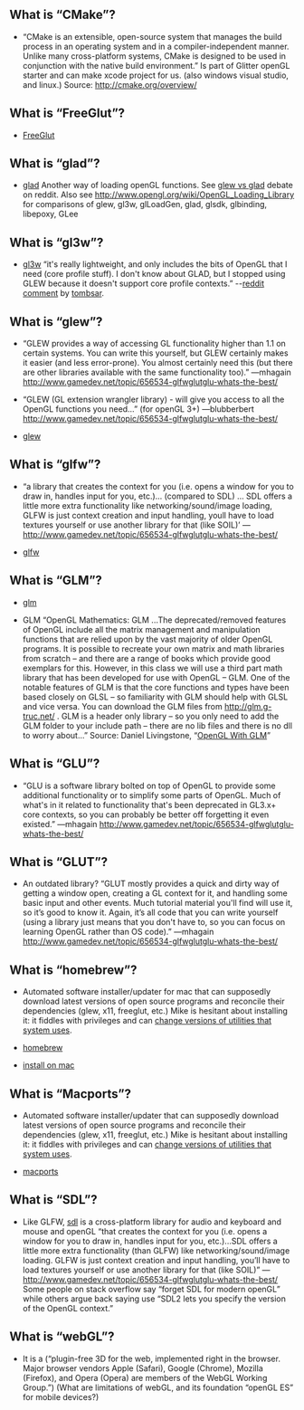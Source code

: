 What is “CMake”?
--------
* “CMake is an extensible, open-source system that manages the build process in an operating system and in a compiler-independent manner. Unlike many cross-platform systems, CMake is designed to be used in conjunction with the native build environment.” Is part of Glitter openGL starter and can make xcode project for us. (also windows visual studio, and linux.) Source: http://cmake.org/overview/


What is “FreeGlut”?
--------
* [FreeGlut](http://freeglut.sourceforge.net)


What is “glad”?
--------
* [glad](http://github.com/Dav1dde/glad) Another way of loading openGL functions. See [glew vs glad](http://www.reddit.com/r/opengl/comments/3m28x1/glew_vs_glad/) debate on reddit. Also see http://www.opengl.org/wiki/OpenGL_Loading_Library for comparisons of glew, gl3w, glLoadGen, glad, glsdk, glbinding, libepoxy, GLee


What is “gl3w”?
--------
* [gl3w](https://github.com/skaslev/gl3w) “it's really lightweight, and only includes the bits of OpenGL that I need (core profile stuff). I don't know about GLAD, but I stopped using GLEW because it doesn't support core profile contexts.” --[reddit comment](https://www.reddit.com/r/opengl/comments/3m28x1/glew_vs_glad/cvbal5a) by [tombsar](http://www.reddit.com/user/tombsar).


What is “glew”?
--------
* “GLEW provides a way of accessing GL functionality higher than 1.1 on certain systems.  You can write this yourself, but GLEW certainly makes it easier (and less error-prone).  You almost certainly need this (but there are other libraries available with the same functionality too).” —mhagain http://www.gamedev.net/topic/656534-glfwglutglu-whats-the-best/

* “GLEW (GL extension wrangler library) - will give you access to all the OpenGL functions you need…” (for openGL 3+) —blubberbert http://www.gamedev.net/topic/656534-glfwglutglu-whats-the-best/

* [glew](http://glew.sourceforge.net)



What is “glfw”?
--------
* “a library that creates the context for you (i.e. opens a window for you to draw in, handles input for you, etc.)… (compared to SDL) … SDL offers a little more extra functionality like networking/sound/image loading, GLFW is just context creation and input handling, youll have to load textures yourself or use another library for that (like SOIL)’ —http://www.gamedev.net/topic/656534-glfwglutglu-whats-the-best/

* [glfw](http://www.glfw.org/)


What is “GLM”?
--------
* [glm](http://glm.g-truc.net/)

* GLM “OpenGL Mathematics: GLM ...The deprecated/removed features of OpenGL include all the matrix management and manipulation functions that are relied upon by the vast majority of older OpenGL programs. It is possible to recreate your own matrix and math libraries from scratch – and there are a range of books which provide good exemplars for this. However, in this class we will use a third part math library that has been developed for use with OpenGL – GLM. One of the notable features of GLM is that the core functions and types have been based closely on GLSL – so familiarity with GLM should help with GLSL and vice versa. You can download the GLM files from http://glm.g-truc.net/ . GLM is a header only library – so you only need to add the GLM folder to your include path – there are no lib files and there is no dll to worry about...” Source: Daniel Livingstone, “[OpenGL With GLM](http://www.scribd.com/doc/71980668/OpenGL-With-GLM#scribd)”


What is “GLU”?
--------
* “GLU is a software library bolted on top of OpenGL to provide some additional functionality or to simplify some parts of OpenGL.  Much of what's in it related to functionality that's been deprecated in GL3.x+ core contexts, so you can probably be better off forgetting it even existed.” —mhagain http://www.gamedev.net/topic/656534-glfwglutglu-whats-the-best/

 
What is “GLUT”?
----------
* An outdated library? “GLUT mostly provides a quick and dirty way of getting a window open, creating a GL context for it, and handling some basic input and other events.  Much tutorial material you'll find will use it, so it’s good to know it.  Again, it’s all code that you can write yourself (using a library just means that you don't have to, so you can focus on learning OpenGL rather than OS code).” —mhagain http://www.gamedev.net/topic/656534-glfwglutglu-whats-the-best/


What is “homebrew”?
--------
* Automated software installer/updater for mac that can supposedly download latest versions of open source programs and reconcile their dependencies (glew, x11, freeglut, etc.) Mike is hesitant about installing it: it fiddles with privileges and can [change versions of utilities that system uses](http://discussions.apple.com/thread/4337315?start=0&tstart=0).

* [homebrew](http://brew.sh)

* [install on mac](http://stackoverflow.com/questions/20381128/how-to-install-homebrew-on-mac-osx)


What is “Macports”?
--------
* Automated software installer/updater that can supposedly download latest versions of open source programs and reconcile their dependencies (glew, x11, freeglut, etc.) Mike is hesitant about installing it: it fiddles with privileges and can [change versions of utilities that system uses](http://discussions.apple.com/thread/4337315?start=0&tstart=0).

* [macports](http://www.macports.org/)


What is “SDL”?
--------
* Like GLFW, [sdl](http://www.libsdl.org) is a cross-platform library for audio and keyboard and mouse and openGL “that creates the context for you (i.e. opens a window for you to draw in, handles input for you, etc.)...SDL offers a little more extra functionality (than GLFW) like networking/sound/image loading. GLFW is just context creation and input handling, you’ll have to load textures yourself or use another library for that (like SOIL)” —http://www.gamedev.net/topic/656534-glfwglutglu-whats-the-best/ Some people on stack overflow say “forget SDL for modern openGL” while others argue back saying use “SDL2 lets you specify the version of the OpenGL context.”


What is “webGL”?
----------
* It is a (“plugin-free 3D for the web, implemented right in the browser. Major browser vendors Apple (Safari), Google (Chrome), Mozilla (Firefox), and Opera (Opera) are members of the WebGL Working Group.”) (What are limitations of webGL, and its foundation “openGL ES” for mobile devices?)
